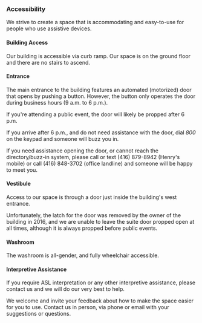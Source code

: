 ### Accessibility

We strive to create a space that is accommodating and easy-to-use for people who use assistive devices.

#### Building Access

Our building is accessible via curb ramp. Our space is on the ground floor and there are no stairs to ascend.

#### Entrance

The main entrance to the building features an automated (motorized) door that opens by pushing a button. However, the button only operates the door during business hours (9 a.m. to 6 p.m.).

If you're attending a public event, the door will likely be propped after 6 p.m.

If you arrive after 6 p.m., and do not need assistance with the door, dial _800_ on the keypad and someone will buzz you in.

If you need assistance opening the door, or cannot reach the directory/buzz-in system, please call or text (416) 879-8942 (Henry's mobile) or call (416) 848-3702 (office landline) and someone will be happy to meet you.

#### Vestibule 

Access to our space is through a door just inside the building's west entrance.

Unfortunately, the latch for the door was removed by the owner of the building in 2016, and we are unable to leave the suite door propped open at all times, although it is always propped before public events.

#### Washroom

The washroom is all-gender, and fully wheelchair accessible. 

#### Interpretive Assistance

If you require ASL interpretation or any other interpretive assistance, please contact us and we will do our very best to help.

We welcome and invite your feedback about how to make the space easier for you to use. Contact us in person, via phone or email with your suggestions or questions.
